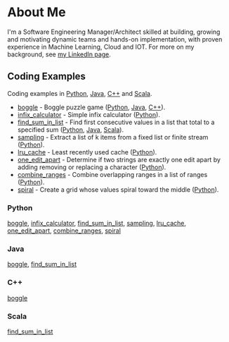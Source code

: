 # About Me
I'm a Software Engineering Manager/Architect skilled at building, growing and motivating dynamic teams and hands-on implementation, with proven experience in Machine Learning, Cloud and IOT. For more on my background, see <a href="https://www.linkedin.com/arthuston">my LinkedIn page</a>.

## Coding Examples

Coding examples in <a href="#Python">Python</a>, <a href="#Java">Java</a>, <a href="#C++">C++</a> and <a href="#Scala">Scala</a>.

* <a href="boggle">boggle</a> - Boggle puzzle game (<a href="boggle/boggle-python">Python</a>, <a href="boggle/boggle-java">Java<a>, <a href="boggle/boggle-cpp">C++</a>).
* <a href="infix_calculator">infix_calculator</a> - Simple infix calculator (<a href="infix_calculator/infix_calculator-python">Python</a>).
* <a href="find_sum_in_list">find_sum_in_list</a> - Find first consecutive values in a list that total to a specified sum (<a href="find_sum_in_list/find_sum_in_list-python">Python</a>, <a href="find_sum_in_list/find_sum_in_list-java">Java</a>, <a href="find_sum_in_list/find_sum_in_list-scala">Scala</a>).
* <a href="sampling">sampling</a> - Extract a list of k items from a fixed list or finite stream (<a href="sampling/sampling-python">Python</a>).
* <a href="lru_cache">lru_cache</a> - Least recently used cache (<a href="lru_cache/lru_cache-python">Python</a>).
* <a href="one_edit_apart">one_edit_apart</a> - Determine if two strings are exactly one edit apart by adding removing or replacing a character (<a href="one_edit_apart/one_edit_apart-python">Python</a>).
* <a href="combine_ranges">combine_ranges</a> - Combine overlapping ranges in a list of ranges (<a href="combine_ranges/combine_ranges-python">Python</a>).
* <a href="spiral">spiral</a> - Create a grid whose values spiral toward the middle (<a href="spiral/spiral-python">Python</a>).

### Python

<a href="boggle/boggle-python">boggle</a>, <a href="infix_calculator/infix_calculator-python">infix_calculator</a>, <a href="find_sum_in_list/find_sum_in_list-python">find_sum_in_list</a>, <a href="sampling/sampling-python">sampling</a>, <a href="lru_cache/lru_cache-python">lru_cache</a>, <a href="one_edit_apart/one_edit_apart-python">one_edit_apart</a>, <a href="combine_ranges/combine_ranges-python">combine_ranges</a>, <a href="spiral/spiral-python">spiral</a>

### Java

<a href="boggle/boggle-java">boggle</a>, <a href="find_sum_in_list/find_sum_in_list-java">find_sum_in_list</a>

### C++

<a href="boggle/boggle-cpp">boggle</a>

### Scala

<a href="find_sum_in_list/find_sum_in_list-scala">find_sum_in_list</a>
